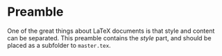 # Preamble
One of the great things about LaTeX documents is that style and content can be separated.
This preamble contains the _style_ part, and should be placed as a subfolder to `master.tex`.

